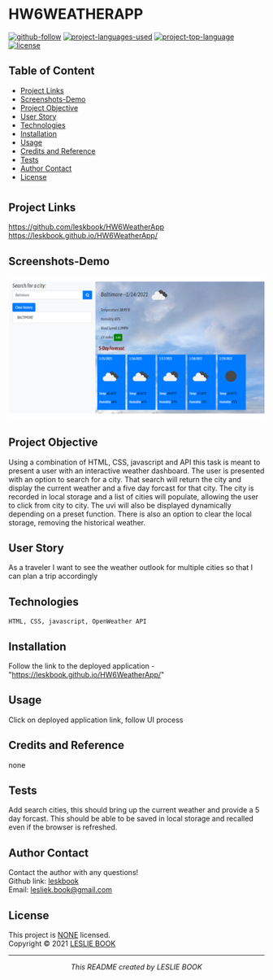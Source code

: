  
  # HW6WEATHERAPP
  [![github-follow](https://img.shields.io/github/followers/leskbook?label=Follow&logoColor=purple&style=social)](https://github.com/leskbook)
  [![project-languages-used](https://img.shields.io/github/languages/count/leskbook/HW6WeatherApp?color=important)](https://github.com/leskbook/HW6WeatherApp)
  [![project-top-language](https://img.shields.io/github/languages/top/leskbook/HW6WeatherApp?color=blueviolet)](https://github.com/leskbook/HW6WeatherApp)
  [![license](https://img.shields.io/badge/License-NONE-brightgreen.svg)](https://choosealicense.com/licenses/NONE/)
  ## Table of Content
  * [ Project Links ](#Project-Links)
  * [ Screenshots-Demo ](#Screenshots-Demo)
  * [ Project Objective ](#Project-Objective)
  * [ User Story ](#User-Story)
  * [ Technologies ](#Technologies)
  * [ Installation ](#Installation)
  * [ Usage ](#Usage)
  * [ Credits and Reference ](#Credits-and-Reference)
  * [ Tests ](#Tests)
  * [ Author Contact ](#Author-Contact)
  * [ License ](#License)
  #
  ##  Project Links
  https://github.com/leskbook/HW6WeatherApp<br>
  https://leskbook.github.io/HW6WeatherApp/
  
  ## Screenshots-Demo
  <kbd>![screenshot-demo1](https://github.com/leskbook/HW6WeatherApp/raw/main/assets/images/search.png)</kbd>
  
  ## Project Objective
  Using a combination of HTML, CSS, javascript and API this task is meant to present a user with an interactive weather dashboard. The user is presented with an option to search for a city. That search will return the city and display the current weather and a five day forcast for that city. The city is recorded in local storage and a list of cities will populate, allowing the user to click from city to city. The uvi will also be displayed dynamically depending on a preset function. There is also an option to clear the local storage, removing the historical weather.
  
  ## User Story
  As a traveler I want to see the weather outlook for multiple cities so that I can plan a trip accordingly
  ## Technologies 
  ```
  HTML, CSS, javascript, OpenWeather API
  ```
  
  ## Installation
  Follow the link to the deployed application - "https://leskbook.github.io/HW6WeatherApp/"
  ## Usage 
  Click on deployed application link, follow UI process
  
  ## Credits and Reference
  none
  ## Tests
  Add search cities, this should bring up the current weather and provide a 5 day forcast. This should be able to be saved in local storage and recalled even if the browser is refreshed.
  ## Author Contact
  Contact the author with any questions!<br>
  Github link: [leskbook](https://github.com/leskbook)<br>
  Email: lesliek.book@gmail.com
  ## License
  This project is [NONE](https://choosealicense.com/licenses/NONE/) licensed.<br />
  Copyright © 2021 [LESLIE BOOK](https://github.com/leskbook)
  
  <hr>
  <p align='center'><i>
  This README created by LESLIE BOOK
  </i></p>
  
